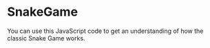 # SnakeGame
You can use this JavaScript code to get an understanding of how the classic Snake Game works. 
